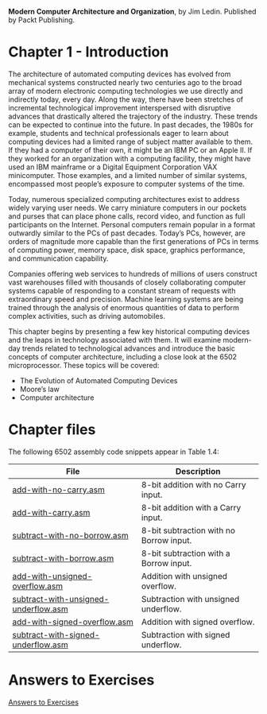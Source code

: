 __Modern Computer Architecture and Organization__, by Jim Ledin. Published by Packt Publishing.
# Chapter 1 - Introduction

The architecture of automated computing devices has evolved from mechanical systems constructed nearly two centuries ago to the broad array of modern electronic computing technologies we use directly and indirectly today, every day. Along the way, there have been stretches of incremental technological improvement interspersed with disruptive advances that drastically altered the trajectory of the industry. These trends can be expected to continue into the future.
In past decades, the 1980s for example, students and technical professionals eager to learn about computing devices had a limited range of subject matter available to them. If they had a computer of their own, it might be an IBM PC or an Apple II. If they worked for an organization with a computing facility, they might have used an IBM mainframe or a Digital Equipment Corporation VAX minicomputer. Those examples, and a limited number of similar systems, encompassed most people’s exposure to computer systems of the time.

Today, numerous specialized computing architectures exist to address widely varying user needs. We carry miniature computers in our pockets and purses that can place phone calls, record video, and function as full participants on the Internet. Personal computers remain popular in a format outwardly similar to the PCs of past decades. Today’s PCs, however, are orders of magnitude more capable than the first generations of PCs in terms of computing power, memory space, disk space, graphics performance, and communication capability.

Companies offering web services to hundreds of millions of users construct vast warehouses filled with thousands of closely collaborating computer systems capable of responding to a constant stream of requests with extraordinary speed and precision. Machine learning systems are being trained through the analysis of enormous quantities of data to perform complex activities, such as driving automobiles.

This chapter begins by presenting a few key historical computing devices and the leaps in technology associated with them. It will examine modern-day trends related to technological advances and introduce the basic concepts of computer architecture, including a close look at the 6502 microprocessor. These topics will be covered:
* The Evolution of Automated Computing Devices  
* Moore’s law
* Computer architecture

# Chapter files

The following 6502 assembly code snippets appear in Table 1.4:

File | Description
---- | -----------
[add-with-no-carry.asm](src/add-with-no-carry.asm) | 8-bit addition with no Carry input.
[add-with-carry.asm](src/add-with-carry.asm) | 8-bit addition with a Carry input.
[subtract-with-no-borrow.asm](src/subtract-with-no-borrow.asm) | 8-bit subtraction with no Borrow input. 
[subtract-with-borrow.asm](src/subtract-with-borrow.asm) | 8-bit subtraction with a Borrow input. 
[add-with-unsigned-overflow.asm](src/add-with-unsigned-overflow.asm) | Addition with unsigned overflow. 
[subtract-with-unsigned-underflow.asm](src/subtract-with-unsigned-underflow.asm) | Subtraction with unsigned underflow.
[add-with-signed-overflow.asm](src/add-with-signed-overflow.asm) | Addition with signed overflow. 
[subtract-with-signed-underflow.asm](src/subtract-with-signed-underflow.asm) | Subtraction with signed underflow. 

# Answers to Exercises
[Answers to Exercises](Answers%20to%20Exercises/README.md)